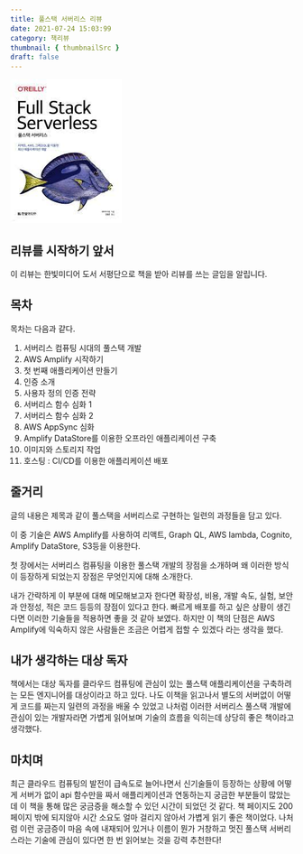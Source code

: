 ```yaml
---
title: 풀스택 서버리스 리뷰
date: 2021-07-24 15:03:99
category: 책리뷰
thumbnail: { thumbnailSrc }
draft: false
---
```


![웹 애플리케이션 보안](./images/fullstack_serverless.jpeg)

## 리뷰를 시작하기 앞서

이 리뷰는 한빛미디어 도서 서평단으로 책을 받아 리뷰를 쓰는 글임을 알립니다.

## 목차

목차는 다음과 같다.

1. 서버리스 컴퓨팅 시대의 풀스택 개발
2. AWS Amplify 시작하기
3. 첫 번째 애플리케이션 만들기
4. 인증 소개
5. 사용자 정의 인증 전략
6. 서버리스 함수 심화 1
7. 서버리스 함수 심화 2
8. AWS AppSync 심화
9. Amplify DataStore를 이용한 오프라인 애플리케이션 구축
10. 이미지와 스토리지 작업
11. 호스팅 : CI/CD를 이용한 애플리케이션 배포

## 줄거리

글의 내용은 제목과 같이 풀스택을 서버리스로 구현하는 일련의 과정들을 담고 있다.

이 중 기술은 AWS Amplify를 사용하여 리액트, Graph QL, AWS lambda, Cognito, Amplify DataStore, S3등을 이용한다.

첫 장에서는 서버리스 컴퓨팅을 이용한 풀스택 개발의 장점을 소개하며 왜 이러한 방식이 등장하게 되었는지 장점은 무엇인지에 대해 소개한다.

내가 간략하게 이 부분에 대해 메모해보고자 한다면 확장성, 비용, 개발 속도, 실험, 보안과 안정성, 적은 코드 등등의 장점이 있다고 한다. 빠르게 배포를 하고 싶은 상황이 생긴다면 이러한 기술들을 적용하면 좋을 것 같아 보였다. 하지만 이 책의 단점은 AWS Amplify에 익숙하지 않은 사람들은 조금은 어렵게 접할 수 있겠다 라는 생각을 했다.

## 내가 생각하는 대상 독자

책에서는 대상 독자를 클라우드 컴퓨팅에 관심이 있는 풀스택 애플리케이션을 구축하려는 모든 엔지니어를 대상이라고 하고 있다. 나도 이책을 읽고나서 별도의 서버없이 어떻게 코드를 짜는지 일련의 과정을 배울 수 있었고 나처럼 이러한 서버리스 풀스택 개발에 관심이 있는 개발자라면 가볍게 읽어보며 기술의 흐름을 익히는데 상당히 좋은 책이라고 생각했다.

## 마치며

최근 클라우드 컴퓨팅의 발전이 급속도로 늘어나면서 신기술들이 등장하는 상황에 어떻게 서버가 없이 api 함수만을 짜서 애플리케이션과 연동하는지 궁금한 부분들이 많았는데 이 책을 통해 많은 궁금증을 해소할 수 있던 시간이 되었던 것 같다. 책 페이지도 200페이지 밖에 되지않아 시간 소요도 얼마 걸리지 않아서 가볍게 읽기 좋은 책이었다. 나처럼 이런 궁금증이 마음 속에 내재되어 있거나 이름이 뭔가 거창하고 멋진 풀스택 서버리스라는 기술에 관심이 있다면 한 번 읽어보는 것을 강력 추천한다!
